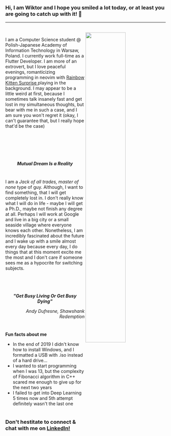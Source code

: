 
<h3> Hi, I am Wiktor and I hope you smiled a lot today, or at least you are going to catch up with it! 👋 </h3>

---

<div width="50%">
 
  <br>
  
<img align="right" width="50%" src="https://cdn.hashnode.com/res/hashnode/image/upload/v1615839003048/_FW3Jfg7r.gif">
  
<p> I am a Computer Science student @ Polish-Japanese Academy of Information Technology in Warsaw, Poland. I currently work full-time as a Flutter Developer. I am more of an extrovert, but I love peaceful evenings, romanticizing programming in neovim with <a href="https://www.youtube.com/watch?v=U2WDdccgaDY"> Rainbow Kitten Surprise </a> playing in the background. I may appear to be a little weird at first, because I sometimes talk insanely fast and get lost in my simultaneous thoughts, but bear with me in such a case, and I am sure you won't regret it (okay, I can't guarantee that, but I really hope that'd be the case) </p> 
</div>

<br>

#

<p> 

</p>

<br>

<p align="center"> 
 <i> <b> Mutual Dream Is a Reality </b> </i>
</p>

#

<p>
 I am a <i>Jack of all trades, master of none</i> type of guy. Although, I want to find something, that I will get completely lost in. I don't really know what I will do in life - maybe I will get a Ph.D., maybe not finish any degree at all. Perhaps I will work at Google and live in a big city or a small seaside village where everyone knows each other. Nonetheless, I am incredibly fascinated about the future and I wake up with a smile almost every day because every day, I do things that at this moment excite me the most and I don't care if someone sees me as a hypocrite for switching subjects.
</p>

#

<br>

<p align="center"> 
 <i> <b> "Get Busy Living Or Get Busy Dying" </b> </i>
</p>

<p align="right"> <i> Andy Dufresne, Shawshank Redemption </i>

#

<b> Fun facts about me </b>

- In the end of 2019 I didn't know how to install Windows, and I formatted a USB with .iso instead of a hard drive...
- I wanted to start programming when I was 13, but the complexity of Fibonacci algorithm in C++ scared me enough to give up for the next two years
- I failed to get into Deep Learning 5 times now and 5th attempt definitely wasn't the last one

#

### Don't hestitate to connect & chat with me on <a href="https://www.linkedin.com/in/wiktor-zajac/"> LinkedIn! </a> 
<!--
**wzslr321/wzslr321** is a ✨ _special_ ✨ repository because its `README.md` (this file) appears on your GitHub profile.

Here are some ideas to get you started:


- 🌱 I’m currently learning ...
- 👯 I’m looking to collaborate on ...
- 🤔 I’m looking for help with ...
- 💬 Ask me about ...
- 📫 How to reach me: ...
- 😄 Pronouns: ...

-->
